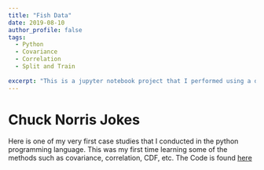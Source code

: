 ```yaml
---
title: "Fish Data"
date: 2019-08-10
author_profile: false
tags: 
  - Python
  - Covariance
  - Correlation
  - Split and Train
  
excerpt: "This is a jupyter notebook project that I performed using a database from Kaggle called Fish Market Data."
---
```


# Chuck Norris Jokes

Here is one of my very first case studies that I conducted in the python programming language. This was my first time learning some of the methods such as covariance, correlation, CDF, etc. The Code is found [here](https://github.com/jcaston91/Fish-Data)
